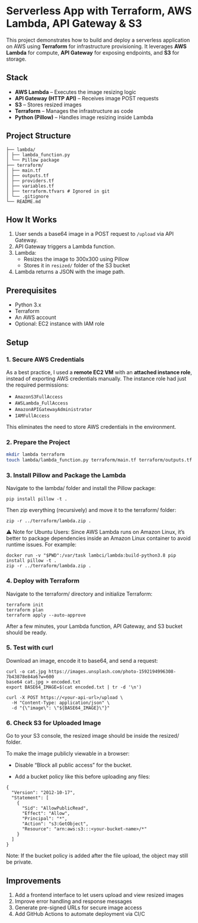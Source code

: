 # Serverless App with Terraform, AWS Lambda, API Gateway & S3

This project demonstrates how to build and deploy a serverless application on AWS using **Terraform** for infrastructure provisioning. It leverages **AWS Lambda** for compute, **API Gateway** for exposing endpoints, and **S3** for storage.

## Stack

- **AWS Lambda** – Executes the image resizing logic
- **API Gateway (HTTP API)** – Receives image POST requests
- **S3** – Stores resized images
- **Terraform** – Manages the infrastructure as code
- **Python (Pillow)** – Handles image resizing inside Lambda

## Project Structure

```
├── lambda/
│ ├── lambda_function.py
│ └── Pillow package
├── terraform/
│ ├── main.tf
│ ├── outputs.tf
│ ├── providers.tf
│ ├── variables.tf
│ ├── terraform.tfvars # Ignored in git
│ └── .gitignore
└── README.md
```

## How It Works

1. User sends a base64 image in a POST request to `/upload` via API Gateway.
2. API Gateway triggers a Lambda function.
3. Lambda:
   - Resizes the image to 300x300 using Pillow
   - Stores it in `resized/` folder of the S3 bucket
4. Lambda returns a JSON with the image path.

## Prerequisites
- Python 3.x
- Terraform
- An AWS account
- Optional: EC2 instance with IAM role
  
## Setup

### 1. Secure AWS Credentials

As a best practice, I used a **remote EC2 VM** with an **attached instance role**, instead of exporting AWS credentials manually. The instance role had just the required permissions:

- `AmazonS3FullAccess`
- `AWSLambda_FullAccess`
- `AmazonAPIGatewayAdministrator`
- `IAMFullAccess`

This eliminates the need to store AWS credentials in the environment.

### 2. Prepare the Project

```bash
mkdir lambda terraform
touch lambda/lambda_function.py terraform/main.tf terraform/outputs.tf terraform/variables.tf terraform/providers.tf terraform/terraform.tfvars
```
### 3. Install Pillow and Package the Lambda
Navigate to the lambda/ folder and install the Pillow package:

`pip install pillow -t .`

Then zip everything (recursively) and move it to the terraform/ folder:

`zip -r ../terraform/lambda.zip .`

⚠️ Note for Ubuntu Users:
Since AWS Lambda runs on Amazon Linux, it’s better to package dependencies inside an Amazon Linux container to avoid runtime issues.
For example:

```
docker run -v "$PWD":/var/task lambci/lambda:build-python3.8 pip install pillow -t .
zip -r ../terraform/lambda.zip .
```
### 4. Deploy with Terraform
Navigate to the terraform/ directory and initialize Terraform:

```
terraform init
terraform plan
terraform apply --auto-approve
```

After a few minutes, your Lambda function, API Gateway, and S3 bucket should be ready.

### 5. Test with curl
Download an image, encode it to base64, and send a request:

```
curl -o cat.jpg https://images.unsplash.com/photo-1592194996308-7b43878e84a6?w=600
base64 cat.jpg > encoded.txt
export BASE64_IMAGE=$(cat encoded.txt | tr -d '\n')

curl -X POST https://<your-api-url>/upload \
  -H "Content-Type: application/json" \
  -d "{\"image\": \"${BASE64_IMAGE}\"}"
```
### 6. Check S3 for Uploaded Image
Go to your S3 console, the resized image should be inside the resized/ folder.

To make the image publicly viewable in a browser:

- Disable “Block all public access” for the bucket.

- Add a bucket policy like this before uploading any files:

```
{
  "Version": "2012-10-17",
  "Statement": [
    {
      "Sid": "AllowPublicRead",
      "Effect": "Allow",
      "Principal": "*",
      "Action": "s3:GetObject",
      "Resource": "arn:aws:s3:::<your-bucket-name>/*"
    }
  ]
}
```
Note: If the bucket policy is added after the file upload, the object may still be private.


## Improvements
1. Add a frontend interface to let users upload and view resized images
2. Improve error handling and response messages
3. Generate pre-signed URLs for secure image access
4. Add GitHub Actions to automate deployment via CI/C
